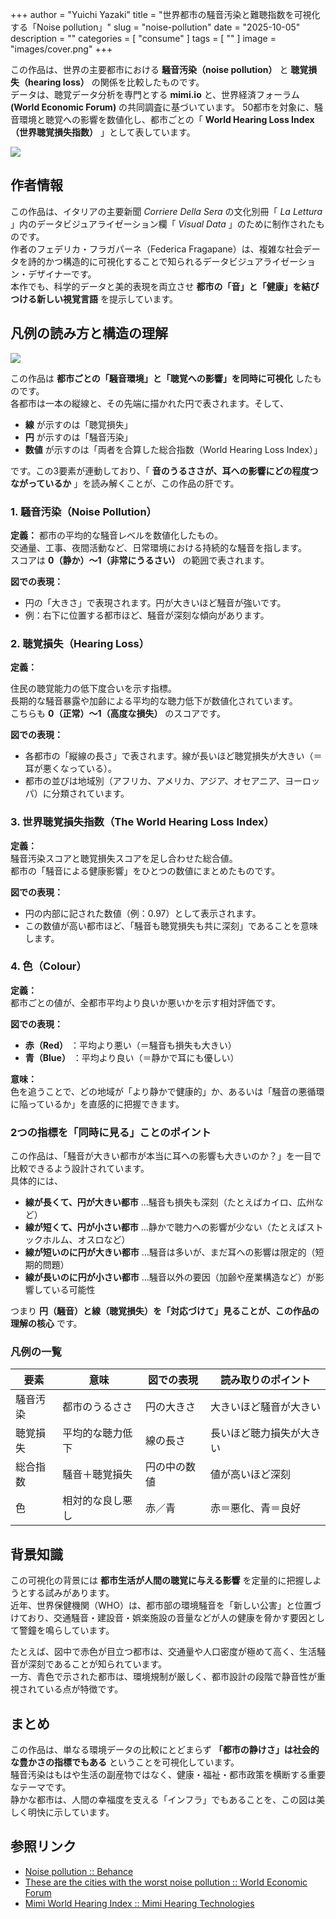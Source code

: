 +++
author = "Yuichi Yazaki"
title = "世界都市の騒音汚染と難聴指数を可視化する「Noise pollution」"
slug = "noise-pollution"
date = "2025-10-05"
description = ""
categories = [
    "consume"
]
tags = [
    ""
]
image = "images/cover.png"
+++

この作品は、世界の主要都市における **騒音汚染（noise pollution）** と **聴覚損失（hearing loss）** の関係を比較したものです。  
データは、聴覚データ分析を専門とする **mimi.io** と、世界経済フォーラム **(World Economic Forum)** の共同調査に基づいています。
50都市を対象に、騒音環境と聴覚への影響を数値化し、都市ごとの「 **World Hearing Loss Index（世界聴覚損失指数）** 」として表しています。

<!--more-->

![](images/mainvisual.png)

## 作者情報

この作品は、イタリアの主要新聞 *Corriere Della Sera* の文化別冊「 *La Lettura* 」内のデータビジュアライゼーション欄「 *Visual Data* 」のために制作されたものです。  
作者のフェデリカ・フラガパーネ（Federica Fragapane）は、複雑な社会データを詩的かつ構造的に可視化することで知られるデータビジュアライゼーション・デザイナーです。  
本作でも、科学的データと美的表現を両立させ **都市の「音」と「健康」を結びつける新しい視覚言語** を提示しています。

## 凡例の読み方と構造の理解

![](images/legend.png)

この作品は **都市ごとの「騒音環境」と「聴覚への影響」を同時に可視化** したものです。  
各都市は一本の縦線と、その先端に描かれた円で表されます。そして、

- **線** が示すのは「聴覚損失」  
- **円** が示すのは「騒音汚染」  
- **数値** が示すのは「両者を合算した総合指数（World Hearing Loss Index）」  

です。この3要素が連動しており、「 **音のうるささが、耳への影響にどの程度つながっているか** 」を読み解くことが、この作品の肝です。



### 1. 騒音汚染（Noise Pollution）

**定義：**
都市の平均的な騒音レベルを数値化したもの。  
交通量、工事、夜間活動など、日常環境における持続的な騒音を指します。  
スコアは **0（静か）〜1（非常にうるさい）** の範囲で表されます。

**図での表現：**
- 円の「大きさ」で表現されます。円が大きいほど騒音が強いです。
- 例：右下に位置する都市ほど、騒音が深刻な傾向があります。



### 2. 聴覚損失（Hearing Loss）

**定義：**  

住民の聴覚能力の低下度合いを示す指標。  
長期的な騒音暴露や加齢による平均的な聴力低下が数値化されています。  
こちらも **0（正常）〜1（高度な損失）** のスコアです。

**図での表現：**  

- 各都市の「縦線の長さ」で表されます。線が長いほど聴覚損失が大きい（＝耳が悪くなっている）。  
- 都市の並びは地域別（アフリカ、アメリカ、アジア、オセアニア、ヨーロッパ）に分類されています。  



### 3. 世界聴覚損失指数（The World Hearing Loss Index）

**定義：**  
騒音汚染スコアと聴覚損失スコアを足し合わせた総合値。  
都市の「騒音による健康影響」をひとつの数値にまとめたものです。

**図での表現：**  
- 円の内部に記された数値（例：0.97）として表示されます。  
- この数値が高い都市ほど、「騒音も聴覚損失も共に深刻」であることを意味します。



### 4. 色（Colour）

**定義：**  
都市ごとの値が、全都市平均より良いか悪いかを示す相対評価です。

**図での表現：**  
- **赤（Red）** ：平均より悪い（＝騒音も損失も大きい）  
- **青（Blue）** ：平均より良い（＝静かで耳にも優しい）  

**意味：**  
色を追うことで、どの地域が「より静かで健康的」か、あるいは「騒音の悪循環に陥っているか」を直感的に把握できます。



### 2つの指標を「同時に見る」ことのポイント

この作品は、「騒音が大きい都市が本当に耳への影響も大きいのか？」を一目で比較できるよう設計されています。  
具体的には、

- **線が長くて、円が大きい都市** ...騒音も損失も深刻（たとえばカイロ、広州など）  
- **線が短くて、円が小さい都市** ...静かで聴力への影響が少ない（たとえばストックホルム、オスロなど）  
- **線が短いのに円が大きい都市** ...騒音は多いが、まだ耳への影響は限定的（短期的問題）  
- **線が長いのに円が小さい都市** ...騒音以外の要因（加齢や産業構造など）が影響している可能性

つまり **円（騒音）と線（聴覚損失）を「対応づけて」見ることが、この作品の理解の核心** です。



### 凡例の一覧

| 要素 | 意味 | 図での表現 | 読み取りのポイント |
|------|------|-------------|------------------|
| 騒音汚染 | 都市のうるささ | 円の大きさ | 大きいほど騒音が大きい |
| 聴覚損失 | 平均的な聴力低下 | 線の長さ | 長いほど聴力損失が大きい |
| 総合指数 | 騒音＋聴覚損失 | 円の中の数値 | 値が高いほど深刻 |
| 色 | 相対的な良し悪し | 赤／青 | 赤＝悪化、青＝良好 |



## 背景知識

この可視化の背景には **都市生活が人間の聴覚に与える影響** を定量的に把握しようとする試みがあります。  
近年、世界保健機関（WHO）は、都市部の環境騒音を「新しい公害」と位置づけており、交通騒音・建設音・娯楽施設の音量などが人の健康を脅かす要因として警鐘を鳴らしています。

たとえば、図中で赤色が目立つ都市は、交通量や人口密度が極めて高く、生活騒音が深刻であることが知られています。  
一方、青色で示された都市は、環境規制が厳しく、都市設計の段階で静音性が重視されている点が特徴です。



## まとめ

この作品は、単なる環境データの比較にとどまらず **「都市の静けさ」は社会的な豊かさの指標でもある** ということを可視化しています。  
騒音汚染はもはや生活の副産物ではなく、健康・福祉・都市政策を横断する重要なテーマです。  
静かな都市は、人間の幸福度を支える「インフラ」でもあることを、この図は美しく明快に示しています。



## 参照リンク

- [Noise pollution :: Behance](https://www.behance.net/gallery/96908251/Noise-pollution)
- [These are the cities with the worst noise pollution :: World Economic Forum](https://www.weforum.org/stories/2017/03/these-are-the-cities-with-the-worst-noise-pollution/)
- [Mimi World Hearing Index :: Mimi Hearing Technologies](https://mimi.io/hearing-science/world-hearing-index)